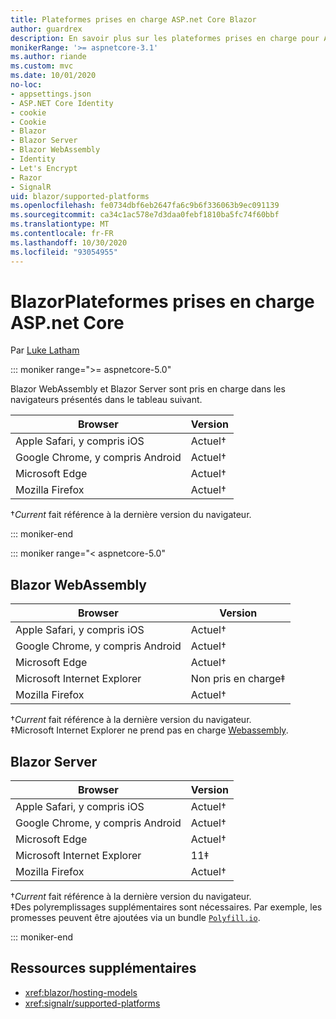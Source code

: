 ```yaml
---
title: Plateformes prises en charge ASP.net Core Blazor
author: guardrex
description: En savoir plus sur les plateformes prises en charge pour ASP.NET Core Blazor .
monikerRange: '>= aspnetcore-3.1'
ms.author: riande
ms.custom: mvc
ms.date: 10/01/2020
no-loc:
- appsettings.json
- ASP.NET Core Identity
- cookie
- Cookie
- Blazor
- Blazor Server
- Blazor WebAssembly
- Identity
- Let's Encrypt
- Razor
- SignalR
uid: blazor/supported-platforms
ms.openlocfilehash: fe0734dbf6eb2647fa6c9b6f336063b9ec091139
ms.sourcegitcommit: ca34c1ac578e7d3daa0febf1810ba5fc74f60bbf
ms.translationtype: MT
ms.contentlocale: fr-FR
ms.lasthandoff: 10/30/2020
ms.locfileid: "93054955"
---
```

# <a name="aspnet-core-no-locblazor-supported-platforms"></a>BlazorPlateformes prises en charge ASP.net Core

Par [Luke Latham](https://github.com/guardrex)

::: moniker range=">= aspnetcore-5.0"

Blazor WebAssembly et Blazor Server sont pris en charge dans les navigateurs présentés dans le tableau suivant.

| Browser                          | Version         |
| -------------------------------- | --------------- |
| Apple Safari, y compris iOS      | Actuel&dagger; |
| Google Chrome, y compris Android | Actuel&dagger; |
| Microsoft Edge                   | Actuel&dagger; |
| Mozilla Firefox                  | Actuel&dagger; |  

&dagger;*Current* fait référence à la dernière version du navigateur.  

::: moniker-end

::: moniker range="< aspnetcore-5.0"

## Blazor WebAssembly

| Browser                          | Version               |
| -------------------------------- | --------------------- |
| Apple Safari, y compris iOS      | Actuel&dagger;       |
| Google Chrome, y compris Android | Actuel&dagger;       |
| Microsoft Edge                   | Actuel&dagger;       |
| Microsoft Internet Explorer      | Non pris en charge&Dagger; |
| Mozilla Firefox                  | Actuel&dagger;       |  

&dagger;*Current* fait référence à la dernière version du navigateur.  
&Dagger;Microsoft Internet Explorer ne prend pas en charge [Webassembly](https://webassembly.org).

## Blazor Server

| Browser                          | Version         |
| -------------------------------- | --------------- |
| Apple Safari, y compris iOS      | Actuel&dagger; |
| Google Chrome, y compris Android | Actuel&dagger; |
| Microsoft Edge                   | Actuel&dagger; |
| Microsoft Internet Explorer      | 11&Dagger;      |
| Mozilla Firefox                  | Actuel&dagger; |

&dagger;*Current* fait référence à la dernière version du navigateur.  
&Dagger;Des polyremplissages supplémentaires sont nécessaires. Par exemple, les promesses peuvent être ajoutées via un bundle [`Polyfill.io`](https://polyfill.io/v3/).

::: moniker-end

## <a name="additional-resources"></a>Ressources supplémentaires

* <xref:blazor/hosting-models>
* <xref:signalr/supported-platforms>
